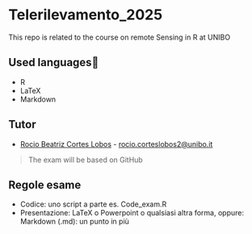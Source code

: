 # Telerilevamento_2025
This repo is related to the course on remote Sensing in R at UNIBO

## Used languages📘
+ R
+ LaTeX
+ Markdown

## Tutor
+  [Rocio Beatriz Cortes Lobos](https://www.unibo.it/sitoweb/rocio.corteslobos2) - rocio.corteslobos2@unibo.it

> The exam will be based on GitHub

## Regole esame
+ Codice: uno script a parte es. Code_exam.R
+ Presentazione: LaTeX o Powerpoint o qualsiasi altra forma, oppure: Markdown (.md): un punto in più
